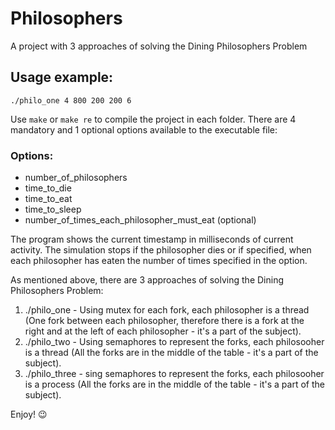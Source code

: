 # Philosophers

A project with 3 approaches of solving the Dining Philosophers Problem

## Usage example:
`./philo_one 4 800 200 200 6`

Use `make` or `make re` to compile the project in each folder. There are 4 mandatory and 1 optional options available to the executable file:
### Options:
*  number_of_philosophers 
*  time_to_die
*  time_to_eat
*  time_to_sleep
*  number_of_times_each_philosopher_must_eat (optional)

The program shows the current timestamp in milliseconds of current activity. The simulation stops if the philosopher dies or if specified, when each philosopher has eaten the number of times specified in the option. 


As mentioned above, there are 3 approaches of solving the Dining Philosophers Problem:
1. ./philo_one - Using mutex for each fork, each philosopher is a thread (One fork between each philosopher, therefore there is a fork at the right and at the left of each philosopher - it's a part of the subject).
2. ./philo_two - Using semaphores to represent the forks, each philosooher is a thread (All the forks are in the middle of the table - it's a part of the subject).
3. ./philo_three - sing semaphores to represent the forks, each philosooher is a process (All the forks are in the middle of the table - it's a part of the subject).

Enjoy! 😉 
